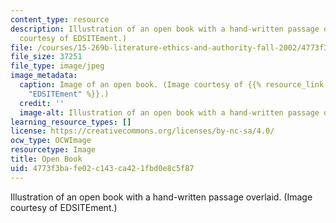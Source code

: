 ```yaml
---
content_type: resource
description: Illustration of an open book with a hand-written passage overlaid. (Image
  courtesy of EDSITEment.)
file: /courses/15-269b-literature-ethics-and-authority-fall-2002/4773f3bafe02c143ca421fbd0e8c5f87_15-269bf02.jpg
file_size: 37251
file_type: image/jpeg
image_metadata:
  caption: Image of an open book. (Image courtesy of {{% resource_link "cf6274e8-f781-44e6-ac68-d50a72a5e10e"
    "EDSITEment" %}}.)
  credit: ''
  image-alt: Illustration of an open book with a hand-written passage overlaid.
learning_resource_types: []
license: https://creativecommons.org/licenses/by-nc-sa/4.0/
ocw_type: OCWImage
resourcetype: Image
title: Open Book
uid: 4773f3ba-fe02-c143-ca42-1fbd0e8c5f87
---
```

Illustration of an open book with a hand-written passage overlaid. (Image courtesy of EDSITEment.)